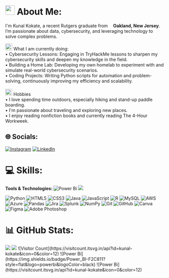 <h1><img src="https://github.com/Kunal-Kokate/icons/blob/main/preview-m2i8Z5A0b1N4d3N4.png?raw=true" width="30"/> About Me:</h1>
<p>I'm Kunal Kokate, a recent Rutgers graduate from <img src="https://cdn-icons-png.flaticon.com/512/197/197484.png" width="13"/><b>Oakland, New Jersey</b>. I’m passionate about data, cybersecurity, and leveraging technology to solve complex problems. </p>

<img src="https://github.com/Kunal-Kokate/icons/blob/main/suitcase.png?raw=true" width="22"/> What I am currently doing:<br>• Cybersecurity Lessons: Engaging in TryHackMe lessons to sharpen my cybersecurity skills and deepen my knowledge in the field.<br>• Building a Home Lab: Developing my own homelab to experiment with and simulate real-world cybersecurity scenarios.<br>• Coding Projects: Writing Python scripts for automation and problem-solving, continuously improving my efficiency and scalability.<br><br><img src="https://github.com/Kunal-Kokate/icons/blob/main/puzzle.png?raw=true" width="22"/> Hobbies<br>• I love spending time outdoors, especially hiking and stand-up paddle boarding.<br>• I'm passionate about traveling and exploring new places.<br>• I enjoy reading nonfiction books and currently reading The 4-Hour Workweek.


## 🌐 Socials:
[![Instagram](https://img.shields.io/badge/Instagram-%23E4405F.svg?logo=Instagram&logoColor=white)](https://instagram.com/00kunalk) [![LinkedIn](https://img.shields.io/badge/LinkedIn-%230077B5.svg?logo=linkedin&logoColor=white)](https://linkedin.com/in/kunalkokate) 

# 💻 Skills:
<b>Tools & Technologies:   </b> ![Power Bi](https://img.shields.io/badge/Power_BI-F2C811?style=flat&logo=powerbi&logoColor=black) 
<img src="https://img.shields.io/badge/Power_BI-F2C811?style=flat&logo=powerbi&logoColor=black" unselectable="on"/>


![Python](https://img.shields.io/badge/python-3670A0?style=flat&logo=python&logoColor=ffdd54) 
![HTML5](https://img.shields.io/badge/html5-%23E34F26.svg?style=flat&logo=html5&logoColor=white) 
![CSS3](https://img.shields.io/badge/css3-%231572B6.svg?style=flat&logo=css3&logoColor=white) 
![Java](https://img.shields.io/badge/java-%23ED8B00.svg?style=flat&logo=openjdk&logoColor=white) 
![JavaScript](https://img.shields.io/badge/javascript-%23323330.svg?style=flat&logo=javascript&logoColor=%23F7DF1E) 
![R](https://img.shields.io/badge/r-%23276DC3.svg?style=flat&logo=r&logoColor=white) 
![MySQL](https://img.shields.io/badge/mysql-4479A1.svg?style=flat&logo=mysql&logoColor=white) 
![AWS](https://img.shields.io/badge/AWS-%23FF9900.svg?style=flat&logo=amazon-aws&logoColor=white) 
![Azure](https://img.shields.io/badge/azure-%230072C6.svg?style=flat&logo=microsoftazure&logoColor=white) 
![Pandas](https://img.shields.io/badge/pandas-%23150458.svg?style=flat&logo=pandas&logoColor=white) 
![Jira](https://img.shields.io/badge/jira-%230A0FFF.svg?style=flat&logo=jira&logoColor=white) 
![Splunk](https://img.shields.io/badge/splunk-%23000000.svg?style=flat&logo=splunk&logoColor=white) 
![NumPy](https://img.shields.io/badge/numpy-%23013243.svg?style=flat&logo=numpy&logoColor=white) 
![Git](https://img.shields.io/badge/git-%23F05033.svg?style=flat&logo=git&logoColor=white) 
![GitHub](https://img.shields.io/badge/github-%23121011.svg?style=flat&logo=github&logoColor=white) 
![Canva](https://img.shields.io/badge/Canva-%2300C4CC.svg?style=flat&logo=Canva&logoColor=white) 
![Figma](https://img.shields.io/badge/figma-%23F24E1E.svg?style=flat&logo=figma&logoColor=white) 
![Adobe Photoshop](https://img.shields.io/badge/adobe%20photoshop-%2331A8FF.svg?style=flat&logo=adobe%20photoshop&logoColor=white)

# 📊 GitHub Stats:
<img src="https://github-readme-stats.vercel.app/api?username=kunal-kokate&theme=dark&hide_border=false&include_all_commits=true&count_private=false" style="pointer-events: none;" />
<img src="https://github-readme-stats.vercel.app/api/top-langs/?username=kunal-kokate&theme=dark&hide_border=false&include_all_commits=true&count_private=false&layout=compact" style="pointer-events: none;" />
![Visitor Count](https://visitcount.itsvg.in/api?id=kunal-kokate&icon=0&color=12)
![Power Bi](https://img.shields.io/badge/Power_BI-F2C811?style=flat&logo=powerbi&logoColor=black) 
![Power Bi](https://visitcount.itsvg.in/api?id=kunal-kokate&icon=0&color=12) 

